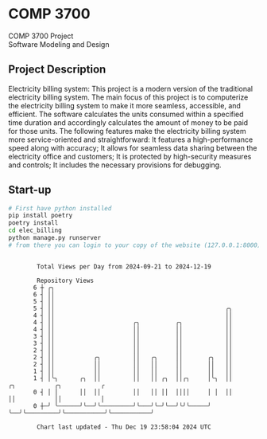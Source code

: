 # COMP 3700
COMP 3700 Project  
Software Modeling and Design
## Project Description
Electricity billing system: This project is a modern version of the traditional electricity billing system. The main focus of this project is to computerize the electricity billing system to make it more seamless, accessible, and efficient. The software calculates the units consumed within a specified time duration and accordingly calculates the amount of money to be paid for those units. The following features make the electricity billing system more service-oriented and straightforward: It features a high-performance speed along with accuracy; It allows for seamless data sharing between the electricity office and customers; It is protected by high-security measures and controls; It includes the necessary provisions for debugging.

## Start-up
```bash
# First have python installed
pip install poetry
poetry install
cd elec_billing
python manage.py runserver
# from there you can login to your copy of the website (127.0.0.1:8000), default creds are admin/admin
```

```

        Total Views per Day from 2024-09-21 to 2024-12-19

        Repository Views
       6 ┼ ╭╮
       6 ┤ ││
       5 ┤ ││
       5 ┤ ││                                                ╭╮
       4 ┤ ││                                                ││
       4 ┤ ││                      ╭╮          ╭╮            ││
       4 ┤ ││                      ││          ││            ││
       3 ┤ ││                      ││          ││            ││
       3 ┤ ││                      ││          ││            ││
       2 ┤ ││                      ││          ││            ││
       2 ┤ ││           ╭╮         ││   ╭╮     ││       ╭╮   ││
       2 ┤ ││           ││         ││   ││     ││       ││   ││
       1 ┤ ││           ││         ││   ││     ││       ││   ││
       1 ┤ │╰╮      ╭╮  ││         ││   ││ ╭╮  ││╭╮     │╰╮  ││         ╭╮           ╭╮           ╭
       0 ┤ │ │      ││  ││         ││   ││ ││  ││││     │ │  ││         ││           ││           │
       0 ┼─╯ ╰──────╯╰──╯╰─────────╯╰───╯╰─╯╰──╯╰╯╰─────╯ ╰──╯╰─────────╯╰───────────╯╰───────────╯

        Chart last updated - Thu Dec 19 23:58:04 2024 UTC
        
```
